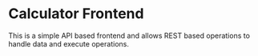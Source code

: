 # Calculator Frontend

This is a simple API based frontend and allows REST based operations to handle data and execute operations.

